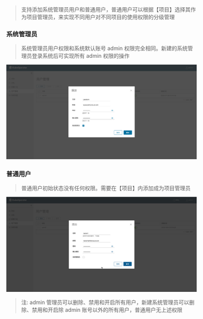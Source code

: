 
> 支持添加系统管理员用户和普通用户，普通用户可以根据【项目】选择其作为项目管理员，来实现不同用户对不同项目的使用权限的分级管理

### 系统管理员
> 系统管理员用户权限和系统默认账号 admin 权限完全相同。新建的系统管理员登录系统后可实现所有 admin 权限的操作

![user-1](../img/user_manual/user_management/user-1.png)

### 普通用户
> 普通用户初始状态没有任何权限。需要在【项目】内添加成为项目管理员

![user-2](../img/user_manual/user_management/user-2.png)

> 注: admin 管理员可以删除、禁用和开启所有用户，新建系统管理员可以删除、禁用和开启除 admin 账号以外的所有用户，普通用户无上述权限

